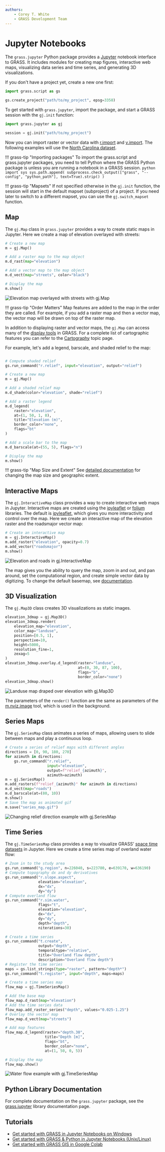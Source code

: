 ```yaml
---
authors:
    - Corey T. White
    - GRASS Development Team
---
```


# Jupyter Notebooks

The `grass.jupyter` Python package provides a [Jupyter](https://jupyter.org/)
notebook interface to GRASS. It includes modules for creating map figures,
interactive web maps, visualizing data series and time series, and generating
3D visualizations.

If you don't have a project yet, create a new one first:

```python
import grass.script as gs

gs.create_project("path/to/my_project", epsg=3358)
```

To get started with `grass.jupyter`, import the package,
and start a GRASS session with the `gj.init` function:

```python
import grass.jupyter as gj

session = gj.init("path/to/my_project")
```

Now you can import raster or vector data with [r.import](r.import.md)
and [v.import](v.import.md).
The following examples will use the [North Carolina dataset](https://grass.osgeo.org/download/data/#NorthCarolinaDataset).

!!! grass-tip "Importing packages"
    <!-- markdownlint-disable-next-line MD046 -->
    To import the grass.script and grass.jupyter packages, you need to tell
    Python where the GRASS Python package is unless you are running a notebook
    in a GRASS session.
    <!-- markdownlint-disable-next-line MD046 -->
    ```python
    import sys
    sys.path.append(
        subprocess.check_output(["grass", "--config", "python_path"], text=True).strip()
    )
    ```

!!! grass-tip "Mapsets"
    If not specified otherwise in the `gj.init` function, the session will
    start in the default
    mapset (subproject) of a project. If you need later to switch to a
    different mapset, you can use the `gj.switch_mapset` function.

## Map

The `gj.Map` class in `grass.jupyter` provides a way to create static maps in Jupyter.
Here we create a map of elevation overlayed with streets:

```python
# Create a new map
m = gj.Map()

# Add a raster map to the map object
m.d_rast(map="elevation")

# Add a vector map to the map object
m.d_vect(map="streets", color="black")

# Display the map
m.show()
```

![Elevation map overlayed with streets with gj.Map](jupyter_map.png)

!!! grass-tip "Order Matters"
    <!-- markdownlint-disable-next-line MD046 -->
    Map features are added to the map in the order they are called. For example,
    if you add a raster map and then a vector map, the vector map will be drawn
    on top of the raster map.

In addition to displaying raster and vector maps, the `gj.Map` can access many
of the [display tools](display.md) in GRASS. For a complete list of cartographic
features you can refer to the [Cartography](topic_cartography.md) topic page.

For example, let's add a legend, barscale, and shaded relief to the map:

```python

# Compute shaded relief
gs.run_command("r.relief", input="elevation", output="relief")

# Create a new map
m = gj.Map()

# Add a shaded relief map
m.d_shade(color="elevation", shade="relief")

# Add a raster legend
m.d_legend(
    raster="elevation",
    at=(1, 50, 1, 8),
    title="Elevation (m)",
    border_color="none",
    flags="bt"
)

# Add a scale bar to the map
m.d_barscale(at=(55, 5), flags="n")

# Display the map
m.show()
```

!!! grass-tip "Map Size and Extent"
    See [detailed documentation](https://grass.osgeo.org/grass-stable/manuals/libpython/grass.jupyter.html#module-grass.jupyter.map)
    for changing the map size and geographic extent.

## Interactive Maps

The `gj.InteractiveMap` class provides a way to create interactive
web maps in Jupyter. Interactive maps are created using the
[ipyleaflet](https://ipyleaflet.readthedocs.io/en/latest/)
or [folium](https://python-visualization.github.io/folium/) libraries.
The default is [ipyleaflet](https://ipyleaflet.readthedocs.io/en/latest/),
which gives you more interactivity and control over the map. Here we create
an interactive map of the elevation raster and the roadsmajor
vector map:

```python
# Create an interactive map
m = gj.InteractiveMap()
m.add_raster("elevation", opacity=0.7)
m.add_vector("roadsmajor")
m.show()
```

![Elevation and roads in gj.InteractiveMap](jupyter_interactive_map.png)

The map gives you the ability to query the map, zoom in and out, and pan around,
set the computational region, and create simple vector data by digitizing.
To change the default basemap, see [documentation](https://grass.osgeo.org/grass-stable/manuals/libpython/grass.jupyter.html#module-grass.jupyter.interactivemap).

## 3D Visualization

The `gj.Map3D` class creates 3D visualizations as static images.

```python
elevation_3dmap = gj.Map3D()
elevation_3dmap.render(
    elevation_map="elevation",
    color_map="landuse",
    position=[0.5, 1],
    perspective=10,
    height=5000,
    resolution_fine=1,
    zexag=5
)
elevation_3dmap.overlay.d_legend(raster="landuse",
                                 at=(0, 30, 87, 100),
                                 flags="b",
                                 border_color="none")
elevation_3dmap.show()
```

![Landuse map draped over elevation with gj.Map3D](jupyter_3d_map.png)

The parameters of the `render()` function are the same as parameters of the
[m.nviz.image](m.nviz.image.md) tool, which is used in the background.

## Series Maps

The `gj.SeriesMap` class animates a series of maps, allowing users to slide between
maps and play a continuous loop.

```python
# Create a series of relief maps with different angles
directions = [0, 90, 180, 270]
for azimuth in directions:
    gs.run_command("r.relief",
                   input="elevation",
                   output=f"relief_{azimuth}",
                   azimuth=azimuth)
m = gj.SeriesMap()
m.add_rasters(f"relief_{azimuth}" for azimuth in directions)
m.d_vect(map="roads")
m.d_barscale(at=(80, 10))
m.show()
# Save the map as animated gif
m.save("series_map.gif")
```

![Changing relief direction example with gj.SeriesMap](jupyter_series_map.png)

## Time Series

The `gj.TimeSeriesMap` class provides a way to visualize
GRASS' [space time datasets](temporalintro.md) in Jupyter. Here we create a time
series map of overland water flow:

```python
# Zoom in to the study area
gs.run_command("g.region", n=226040, s=223780, e=639170, w=636190)
# Compute topography dx and dy derivatives
gs.run_command("r.slope.aspect",
               elevation="elevation",
               dx="dx",
               dy="dy")
# Compute overland flow
gs.run_command("r.sim.water",
               flags="t",
               elevation="elevation",
               dx="dx",
               dy="dy",
               depth="depth",
               niterations=30)

# Create a time series
gs.run_command("t.create",
               output="depth",
               temporaltype="relative",
               title="Overland flow depth",
               description="Overland flow depth")
# Register the time series
maps = gs.list_strings(type="raster", pattern="depth*")
gs.run_command("t.register", input="depth", maps=maps)

# Create a time series map
flow_map = gj.TimeSeriesMap()

# Add the base map
flow_map.d_rast(map="elevation")
# Add the time series data
flow_map.add_raster_series("depth", values="0.025-1.25")
# Overlay the vector map
flow_map.d_vect(map="streets")

# Add map features
flow_map.d_legend(raster="depth.30",
                  title="Depth [m]",
                  flags="bt",
                  border_color="none",
                  at=(1, 50, 0, 5))

# Display the map
flow_map.show()
```

![Water flow example with gj.TimeSeriesMap](jupyter_timeseries_map.png)

## Python Library Documentation

For complete documentation on the `grass.jupyter` package, see the
[grass.jupyter](https://grass.osgeo.org/grass-stable/manuals/libpython/grass.jupyter.html)
library documentation page.

## Tutorials

- [Get started with GRASS in Jupyter Notebooks on Windows](https://grass-tutorials.osgeo.org/content/tutorials/get_started/JupyterOnWindows_OSGeo4W_Tutorial.html)
- [Get started with GRASS & Python in Jupyter Notebooks (Unix/Linux)](https://grass-tutorials.osgeo.org/content/tutorials/get_started/fast_track_grass_and_python.html)
- [Get started with GRASS GIS in Google Colab](https://grass-tutorials.osgeo.org/content/tutorials/get_started/grass_gis_in_google_colab.html)
